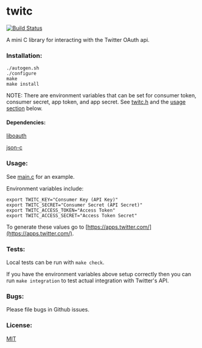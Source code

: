 twitc
===========

[![Build Status](https://travis-ci.org/sinemetu1/twitc.svg)](https://travis-ci.org/sinemetu1/twitc)

A mini C library for interacting with the Twitter OAuth api.

### Installation:

    ./autogen.sh
    ./configure
    make
    make install

NOTE: There are environment variables that can be set for consumer token,
consumer secret, app token, and app secret. See
[twitc.h](https://github.com/sinemetu1/twitc/blob/master/src/twitc.h)
and the [usage section](https://github.com/sinemetu1/twitc/tree/test-separation#usage) below.

#### Dependencies:

[liboauth](http://liboauth.sourceforge.net/)

[json-c](https://github.com/json-c/json-c)

### Usage:

See [main.c](https://github.com/sinemetu1/twitc/blob/master/src/main.c) for an example.

Environment variables include:

    export TWITC_KEY="Consumer Key (API Key)"
    export TWITC_SECRET="Consumer Secret (API Secret)"
    export TWITC_ACCESS_TOKEN="Access Token"
    export TWITC_ACCESS_SECRET="Access Token Secret"

To generate these values go to
[https://apps.twitter.com/](https://apps.twitter.com/).

### Tests:

Local tests can be run with `make check`.

If you have the environment variables above setup correctly then
you can run `make integration` to test actual integration with
Twitter's API.

### Bugs:

Please file bugs in Github issues.

### License:

[MIT](https://github.com/sinemetu1/twitc/blob/test-separation/LICENSE)
